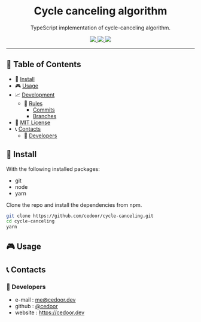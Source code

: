 <p align="center">
    <h1 align="center">
        Cycle canceling algorithm
    </h1>
    <p align="center">TypeScript implementation of cycle-canceling algorithm.</p>
</p>
    
<p align="center">
    <a href="https://github.com/cedoor/cycle-canceling/blob/master/LICENSE" target="_blank">
        <img src="https://img.shields.io/github/license/cedoor/cycle-canceling.svg?style=flat-square">
    </a>
    <a href="https://david-dm.org/cedoor/cycle-canceling" target="_blank">
        <img src="https://img.shields.io/david/cedoor/cycle-canceling.svg?style=flat-square">
    </a>
    <a href="https://david-dm.org/cedoor/cycle-canceling?type=dev" target="_blank">
        <img src="https://img.shields.io/david/dev/cedoor/cycle-canceling.svg?style=flat-square">
    </a>
</p>

___

## :paperclip: Table of Contents
- :hammer: [Install](#hammer-install)
- :video_game: [Usage](#video_game-usage)
- :chart_with_upwards_trend: [Development](#chart_with_upwards_trend-development)
  - :scroll: [Rules](#scroll-rules)
    - [Commits](https://github.com/cedoor/cedoor/tree/main/git#commits-rules)
    - [Branches](https://github.com/cedoor/cedoor/tree/main/git#branch-rules)
- :page_facing_up: [MIT License](https://github.com/cedoor/cycle-canceling/blob/master/LICENSE)
- :telephone_receiver: [Contacts](#telephone_receiver-contacts)
  - :boy: [Developers](#boy-developers)

## :hammer: Install

With the following installed packages:
- git
- node
- yarn

Clone the repo and install the dependencies from npm.

```bash
git clone https://github.com/cedoor/cycle-canceling.git
cd cycle-canceling
yarn
```

## :video_game: Usage

## :telephone_receiver: Contacts
### :boy: Developers
* e-mail : me@cedoor.dev
* github : [@cedoor](https://github.com/cedoor)
* website : https://cedoor.dev
